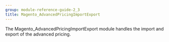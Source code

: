 ```yaml
---
group: module-reference-guide-2_3
title: Magento_AdvancedPricingImportExport
---
```


The Magento_AdvancedPricingImportExport module handles the import and export of the advanced pricing.

